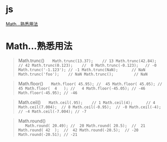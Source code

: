 # js 

[Math...熟悉用法](Math...熟悉用法)

# Math...熟悉用法
> Math.trunc()
    ```   
        Math.trunc(13.37);    // 13
        Math.trunc(42.84);    // 42
        Math.trunc(0.123);    //  0
        Math.trunc(-0.123);   // -0
        Math.trunc('-1.123'); // -1
        Math.trunc(NaN);      // NaN
        Math.trunc('foo');    // NaN
        Math.trunc();         // NaN
    ```

>Math.floor()
    ```   
        Math.floor( 45.95); //  45
        Math.floor( 45.05); //  45
        Math.floor(  4   ); //   4
        Math.floor(-45.05); // -46 
        Math.floor(-45.95); // -46
    ```

>Math.ceil()
    ```   
        Math.ceil(.95);    // 1
        Math.ceil(4);      // 4
        Math.ceil(7.004);  // 8
        Math.ceil(-0.95);  // -0
        Math.ceil(-4);     // -4
        Math.ceil(-7.004); // -7
    ```

>Math.round()   
    ```   
        Math.round( 20.49); //  20
        Math.round( 20.5);  //  21
        Math.round( 42  );  //  42
        Math.round(-20.5);  // -20
        Math.round(-20.51); // -21
    ```





